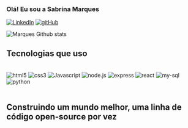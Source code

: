 
### Olá! Eu sou a Sabrina Marques

[![LinkedIn](https://img.shields.io/badge/LinkedIn-0077B5?style=for-the-badge&logo=linkedin&logoColor=white)](https://www.linkedin.com/in/marques-sabrina/)
[![gitHub](https://img.shields.io/badge/GitHub-100000?style=for-the-badge&logo=github&logoColor=white)](https://github.com/Sabrina-Marks)

![Marques Github stats](https://github-readme-stats.vercel.app/api/top-langs/?username=Sabrina-Marks)

## Tecnologias que uso
<div style="display: inline_block"> <br/>
  <img align='center' alt="html5" src="https://img.shields.io/badge/HTML5-E34F26?style=for-the-badge&logo=html5&logoColor=white"/>
  <img align='center' alt="css3" src="https://img.shields.io/badge/CSS3-1572B6?style=for-the-badge&logo=css3&logoColor=white"/>
  <img align='center' alt="Javascript" src="https://img.shields.io/badge/JavaScript-F7DF1E?style=for-the-badge&logo=javascript&logoColor=black"/>
  <img align='center' alt="node.js" src="https://img.shields.io/badge/Node.js-43853D?style=for-the-badge&logo=node.js&logoColor=white"/>
  <img align='center' alt="express" src="https://img.shields.io/badge/Express.js-404D59?style=for-the-badge"/>
   <img align='center' alt="react" src="https://img.shields.io/badge/React-20232A?style=for-the-badge&logo=react&logoColor=61DAFB"/>
   <img align='center' alt="my-sql" src="https://img.shields.io/badge/MySQL-00000F?style=for-the-badge&logo=mysql&logoColor=white"/>
  <img align='center' alt="python" src="https://img.shields.io/badge/Python-14354C?style=for-the-badge&logo=python&logoColor=white"/>
</div> <br/>

## Construindo um mundo melhor, uma linha de código open-source por vez
